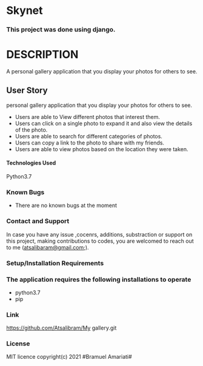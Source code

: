 # Skynet
### This project was done using django.
# DESCRIPTION
A personal gallery application that you display your photos for others to see.
## User Story
 personal gallery application that you display your photos for others to see.
- Users are able to View different photos that interest them.
- Users can click on a single photo to expand it and also view the details of the photo.
- Users are able to search for different categories of photos.
- Users can copy a link to the photo to share with my friends.
- Users are able to view photos based on the location they were taken.

#### Technologies Used
Python3.7
### Known Bugs
* There are no known bugs at the moment
### Contact and Support
In case you have any issue ,cocenrs, additions, substraction or support on this project, making contributions to codes, you are welcomed to reach out to me (atsalibaram@gmail.com;).
### Setup/Installation Requirements
### The application requires the following installations to operate
* python3.7
* pip
### Link
https://github.com/Atsalibram/My gallery.git
### License
 MIT licence
 copyright(c) 2021 #Bramuel Amariati#